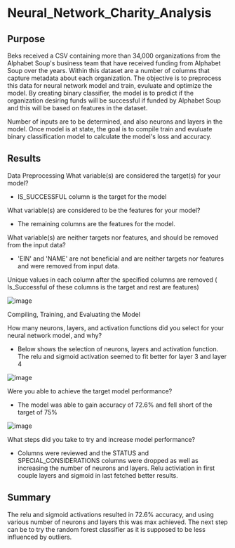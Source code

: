 # Neural_Network_Charity_Analysis

## Purpose 

Beks received a CSV containing more than 34,000 organizations from the Alphabet Soup's business team that have received funding from Alphabet Soup over the years. Within this dataset are a number of columns that capture metadata about each organization. The objective is to preprocess this data for neural network model and train, evuluate and optimize the model. By creating binary classifier, the model is to predict if the organization desiring funds will be successful if funded by Alphabet Soup and this will be based on features in the dataset. 

Number of inputs are to be determined, and also neurons and layers in the model. Once model is at state, the goal is to compile train and evuluate binary classification model to calculate the model's loss and accuracy. 

 
## Results

Data Preprocessing
What variable(s) are considered the target(s) for your model?

 - IS_SUCCESSFUL column is the target for the model

What variable(s) are considered to be the features for your model?

- The remaining columns are the features for the model.

What variable(s) are neither targets nor features, and should be removed from the input data?

- 'EIN' and 'NAME' are not beneficial and are neither targets nor features and were removed from input data. 

Unique values in each column after the specified columns are removed ( Is_Successful of these columns is the target and rest are features)

![image](https://user-images.githubusercontent.com/42523379/216233822-94bdcca4-b847-4d6f-9f6b-6b3f02a98190.png)

Compiling, Training, and Evaluating the Model

How many neurons, layers, and activation functions did you select for your neural network model, and why?

- Below shows the selection of neurons, layers and activation function. The relu and sigmoid activation seemed to fit better for layer 3 and layer 4

![image](https://user-images.githubusercontent.com/42523379/216239070-986dc365-757a-4abe-b8f1-e84408aa147f.png)

Were you able to achieve the target model performance?

- The model was able to gain accuracy of 72.6% and fell short of the target of 75%

![image](https://user-images.githubusercontent.com/42523379/216238600-4653e637-48ac-4d75-9e56-991eb75e7768.png)

What steps did you take to try and increase model performance?

-  Columns were reviewed and the STATUS and SPECIAL_CONSIDERATIONS columns were dropped as well as increasing the number of neurons and layers. 
Relu activiation in first couple layers and sigmoid in last fetched better results. 

## Summary 
The relu and sigmoid activations resulted in 72.6% accuracy, and using various number of neurons and layers this was max achieved. 
The next step can be to try the random forest classifier as it is supposed to be less influenced by outliers.
